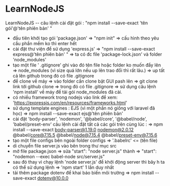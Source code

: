 # LearnNodeJS
LearnNodeJS
-- câu lệnh cài đặt gói : "npm install --save-exact 'tên gói'@'tên phiên bản' "
- đầu tiên khởi tạo gói 'package.json' => "npm init" => cấu hình theo yêu cầu phần mềm ko thì enter hết
- cài đặt thư viện để sử dụng 'express.js' => "npm install --save-exact express@'tên phiên bản' " => ta có đc file 'package-lock.json' và folder 'node_modules'
- tạo một file ' .gitignore' ghi vào đó tên file hoặc folder ko muốn đẩy lên => node_modules (vì size quá lớn nếu up lên trao đổi thì rất lâu.) => up tất cả lên github trong đó có file .gitignore
- để clone về máy => vào folder cần clone bật GUI pash lên => git clone link tới github clone => trong đó có file .gitignore => sử dụng câu lệnh 'npm install' về máy để tải gói node_modules đã cài.
- có nhiều framework trong nodejs vào link để xem: 'https://expressjs.com/en/resources/frameworks.html'
- sử dụng template engines : EJS (vì một phần nó giống với laravel đã học) => npm install --save-exact ejs@'tên phiên bản'
- cài đặt 'body-parser', 'nodemon', '@babel/core', '@babel/node', 'babel/preset-env'
  câu lệnh cài đặt tất cả các gói trên cùng lúc :
    => npm install --save-exact body-parser@1.19.0 nodemon@2.0.12 @babel/core@7.15.5 @babel/node@7.15.4 @babel/preset-env@7.15.6
- tạo một file configs bên ngoài folder configs => '.babelrc' <= (tên file) 
- di chuyển file server.js vào bên trong thư mục src
- mở file package.json => sửa "start": "node server.js" thành => "start": "nodemon --exec babel-node src/server.js"
- sau đó thay vì chạy lệnh 'node server.js' để khởi động server thì bây h ta có thể sử dụng lệnh => 'npm start' 1 lần duy nhất
- tải thêm package dotenv để khai báo biến môi trường => npm install --save-exact dotenv@10.0.0
